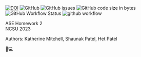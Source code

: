 [![DOI](https://zenodo.org/badge/587962614.svg)](https://zenodo.org/badge/latestdoi/587962614)
![GitHub](https://img.shields.io/github/license/katmit/ASE_HW2)
![GitHub issues](https://img.shields.io/github/issues/katmit/ASE_HW2)
![GitHub code size in bytes](https://img.shields.io/github/languages/code-size/katmit/ASE_HW2)
![GitHub Workflow Status](https://img.shields.io/github/actions/workflow/status/katmit/ASE_HW2/unit_test.yml)
![github workflow](https://github.com/katmit/ASE_HW2/actions/workflows/unit_tests.yml/badge.svg)

ASE Homework 2<br>
NCSU 2023

Authors: Katherine Mitchell, Shaunak Patel, Het Patel


:wolf::computer:
